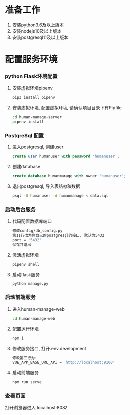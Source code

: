 # 准备工作

1. 安装python3.6及以上版本
2. 安装nodejs10及以上版本
3. 安装postgresql11及以上版本

# 配置服务环境

### python Flask环境配置

1. 安装虚拟环境pipenv

    ```bash
    pip3 install pipenv
    ```

2. 安装虚拟环境, 配置虚拟环境, 请确认项目目录下有Pipfile

    ```bash
    cd human-manage-server
    pipenv install
    ```

### PostgreSql 配置

1. 进入postgresql, 创建user

    ```sql
    create user humanuser with password 'humanuser';
    ```

2. 创建database

    ```sql
    create database humanmanage with owner 'humanuser';
    ```

3. 退出postgresql, 导入表结构和数据

    ```bash
    psql -U humanuser -d humanmanage < data.sql
    ```

### 启动后台服务

1. 代码配置数据库端口

    ```bash
    修改config/db_config.py
    第11行改为你自己的postgresql的接口, 默认为5432
    port = '5432'
    保存并退出
    ```

2. 激活虚拟环境

    ```bash
    pipenv shell
    ```

3. 启动flask服务

    ```bash
    python manage.py
    ```

### 启动前端服务

1. 进入human-manage-web

    ```bash
    cd human-manage-web
    ```

2. 配置运行环境

    ```bash
    npm i
    ```

3. 修改服务接口, 打开.env.development

    ```bash
    修改第三行为:
    VUE_APP_BASE_URL_API = 'http://localhost:9100'
    ```

4. 启动前端服务

    ```bash
    npm run serve
    ```

### 查看页面

打开浏览器进入 localhost:8082